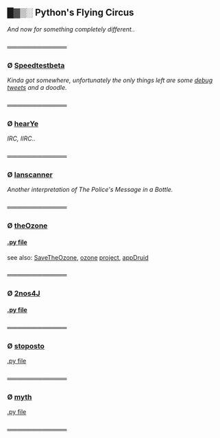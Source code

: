 ## █▓▒░ Python's Flying Circus

_And now for something completely different.._

### ════════════

### Ø [Speedtestbeta](https://github.com/KayserSoze42/extend.io/tree/main/src/neveroddoreven/lanscanner/Speedtestbeta.py)

_Kinda got somewhere, unfortunately the only things left are some [debug tweets](https://twitter.com/SpeedtestL) and a doodle._

### ════════════

### Ø [hearYe](https://github.com/KayserSoze42/extend.io/tree/main/src/neveroddoreven/lanscanner/hearYe.py)

_IRC, IIRC.._

### ════════════

### Ø [lanscanner](https://github.com/KayserSoze42/extend.io/tree/main/src/neveroddoreven/lanscanner/lanscanner.py)

_Another interpretation of The Police's Message in a Bottle._

### ════════════

### Ø [theOzone](https://github.com/KayserSoze42/extend.io/tree/main/src/neveroddoreven/theOzone)

#### [.py file](https://github.com/KayserSoze42/extend.io/blob/main/src/neveroddoreven/theOzone/theOzone.py)

see also: [SaveTheOzone](https://github.com/KayserSoze42/SaveTheOzone), [ozone](https://www.plaintech.ink/ozone) [project](https://github.com/KayserSoze42/ozone), [appDruid](https://github.com/KayserSoze42/extend.io/tree/main/src/root/appDruid)

### ════════════

### Ø [2nos4J](https://github.com/KayserSoze42/extend.io/tree/main/src/neveroddoreven/nosJ)

#### [.py file](https://github.com/KayserSoze42/extend.io/tree/main/src/neveroddoreven/nosJ/2nos4J.py)

### ════════════

### Ø [stoposto](https://github.com/KayserSoze42/extend.io/tree/main/src/neveroddoreven/stoposto)

[.py file](https://github.com/KayserSoze42/extend.io/tree/main/src/neveroddoreven/stoposto/stoposto.py)

### ════════════


### Ø [myth](https://www.github.com/kaysersoze42/extend.io/tree/src/neveroddoreven/myth/)

[.py file](https://www.github.com/KayserSoze42/extend.io/blob/src/neveroddoreven/myth/primo.py)

### ════════════



